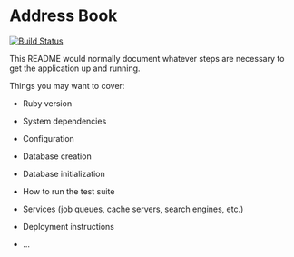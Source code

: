 Address Book 
========================
[![Build Status](https://travis-ci.org/gamesover/address-book.svg?branch=master)](https://travis-ci.org/gamesover/address-book)



This README would normally document whatever steps are necessary to get the
application up and running.

Things you may want to cover:

* Ruby version

* System dependencies

* Configuration

* Database creation

* Database initialization

* How to run the test suite

* Services (job queues, cache servers, search engines, etc.)

* Deployment instructions

* ...
